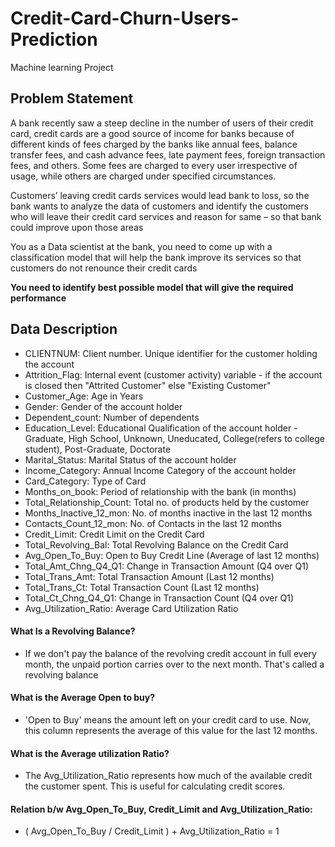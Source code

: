 # Credit-Card-Churn-Users-Prediction
Machine learning Project

## Problem Statement

A bank recently saw a steep decline in the number of users of their credit card, credit cards are a good source of income for banks because of different kinds of fees charged by the banks like annual fees, balance transfer fees, and cash advance fees, late payment fees, foreign transaction fees, and others. Some fees are charged to every user irrespective of usage, while others are charged under specified circumstances.

Customers’ leaving credit cards services would lead bank to loss, so the bank wants to analyze the data of customers and identify the customers who will leave their credit card services and reason for same – so that bank could improve upon those areas

You as a Data scientist at the bank, you need to come up with a classification model that will help the bank improve its services so that customers do not renounce their credit cards

**You need to identify best possible model that will give the required performance**


## Data Description
* CLIENTNUM: Client number. Unique identifier for the customer holding the account 
* Attrition_Flag: Internal event (customer activity) variable - if the account is closed then "Attrited Customer" else "Existing Customer" 
* Customer_Age: Age in Years
* Gender: Gender of the account holder
* Dependent_count: Number of dependents 
* Education_Level: Educational Qualification of the account holder - Graduate, High School, Unknown, Uneducated, College(refers to college student), Post-Graduate, Doctorate
* Marital_Status: Marital Status of the account holder
* Income_Category: Annual Income Category of the account holder
* Card_Category: Type of Card
* Months_on_book: Period of relationship with the bank (in months)
* Total_Relationship_Count: Total no. of products held by the customer
* Months_Inactive_12_mon: No. of months inactive in the last 12 months
* Contacts_Count_12_mon: No. of Contacts in the last 12 months
* Credit_Limit: Credit Limit on the Credit Card
* Total_Revolving_Bal: Total Revolving Balance on the Credit Card
* Avg_Open_To_Buy: Open to Buy Credit Line (Average of last 12 months)
* Total_Amt_Chng_Q4_Q1: Change in Transaction Amount (Q4 over Q1)
* Total_Trans_Amt: Total Transaction Amount (Last 12 months)
* Total_Trans_Ct: Total Transaction Count (Last 12 months)
* Total_Ct_Chng_Q4_Q1: Change in Transaction Count (Q4 over Q1)
* Avg_Utilization_Ratio: Average Card Utilization Ratio


#### What Is a Revolving Balance?

* If we don't pay the balance of the revolving credit account in full every month, the unpaid portion carries over to the next month. That's called a revolving balance


#### What is the Average Open to buy?

* 'Open to Buy' means the amount left on your credit card to use. Now, this column represents the average of this value for the last 12 months.

#### What is the Average utilization Ratio?

* The Avg_Utilization_Ratio represents how much of the available credit the customer spent. This is useful for calculating credit scores.


#### Relation b/w Avg_Open_To_Buy, Credit_Limit and Avg_Utilization_Ratio:

* ( Avg_Open_To_Buy / Credit_Limit ) + Avg_Utilization_Ratio = 1
